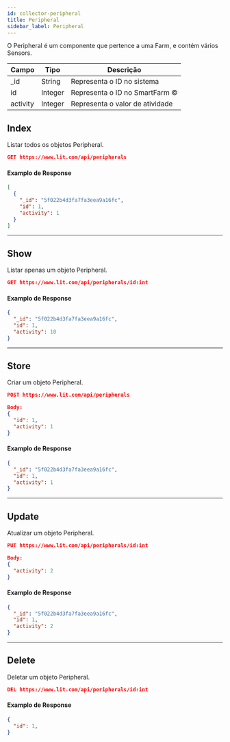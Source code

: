 ```yaml
---
id: collector-peripheral
title: Peripheral
sidebar_label: Peripheral
---
```


O Peripheral é um componente que pertence a uma Farm, e contém vários Sensors.


Campo        | Tipo          | Descrição
------------ | ------------- | -------------
_id          | String        | Representa o ID no sistema
id           | Integer       | Representa o ID no SmartFarm ©
activity     | Integer       | Representa o valor de atividade




## Index

Listar todos os objetos Peripheral.

```JSON
GET https://www.lit.com/api/peripherals
```

#### Examplo de Response
```JSON
[
  {
    "_id": "5f022b4d3fa7fa3eea9a16fc",
    "id": 1,
    "activity": 1
  }
]
```
---

## Show

Listar apenas um objeto Peripheral.

```JSON
GET https://www.lit.com/api/peripherals/id:int
```

#### Examplo de Response
```JSON
{
  "_id": "5f022b4d3fa7fa3eea9a16fc",
  "id": 1,
  "activity": 10
}
```
---

## Store

Criar um objeto Peripheral.

```JSON
POST https://www.lit.com/api/peripherals

Body:
{
  "id": 1,
  "activity": 1
}
```

#### Examplo de Response
```JSON
{
  "_id": "5f022b4d3fa7fa3eea9a16fc",
  "id": 1,
  "activity": 1
}
```


---

## Update

Atualizar um objeto Peripheral.

```JSON
PUT https://www.lit.com/api/peripherals/id:int

Body:
{
  "activity": 2
}
```

#### Examplo de Response
```JSON
{
  "_id": "5f022b4d3fa7fa3eea9a16fc",
  "id": 1,
  "activity": 2
}
```

---

## Delete

Deletar um objeto Peripheral.

```JSON
DEL https://www.lit.com/api/peripherals/id:int
```

#### Examplo de Response
```JSON
{
  "id": 1,
}
```



